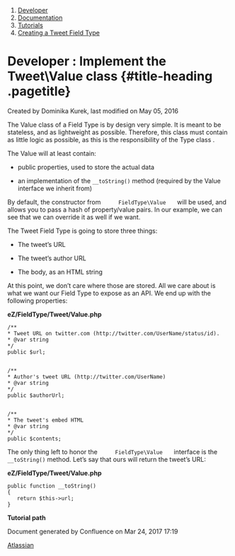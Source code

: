 1.  <span>[Developer](index.html)</span>
2.  <span>[Documentation](Documentation_31429504.html)</span>
3.  <span>[Tutorials](Tutorials_31429522.html)</span>
4.  <span>[Creating a Tweet Field
    Type](Creating-a-Tweet-Field-Type_31429766.html)</span>

<span id="title-text"> Developer : Implement the Tweet\\Value class </span> {#title-heading .pagetitle}
===========================================================================

Created by <span class="author"> Dominika Kurek</span>, last modified on
May 05, 2016

The Value class of a Field Type is by design very simple. It is meant to
be stateless, and as lightweight as possible. Therefore, this class must
contain as little logic as possible, as this is the responsibility of
the Type class .

The Value will at least contain:

-   public properties, used to store the actual data 

-   an implementation of the `__toString()` method (required by the
    Value interface we inherit from)

By default, the constructor from `      FieldType\Value    ` will be
used, and allows you to pass a hash of property/value pairs. In our
example, we can see that we can override it as well if we want.

The Tweet Field Type is going to store three things:

-   The tweet’s URL

-   The tweet’s author URL

-   The body, as an HTML string  

At this point, we don’t care where those are stored. All we care about
is what we want our Field Type to expose as an API. We end up with the
following properties:

**eZ/FieldType/Tweet/Value.php**

~~~~ brush:
/**
* Tweet URL on twitter.com (http://twitter.com/UserName/status/id).
* @var string
*/
public $url;

 
/**
* Author's tweet URL (http://twitter.com/UserName)
* @var string
*/
public $authorUrl;

 
/**
* The tweet's embed HTML
* @var string
*/
public $contents;
~~~~

The only thing left to honor the `      FieldType\Value    ` interface
is the `      __toString()` method. Let’s say that ours will return the
tweet’s URL:

**eZ/FieldType/Tweet/Value.php**

~~~~ brush:
public function __toString()
{
   return $this->url;
}
~~~~

**Tutorial path**

Document generated by Confluence on Mar 24, 2017 17:19

[Atlassian](http://www.atlassian.com/)



